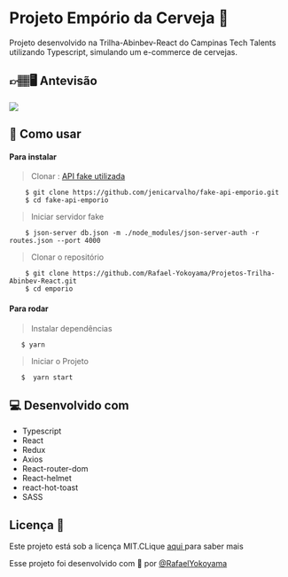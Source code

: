 #   Projeto Empório da Cerveja  🍺

Projeto desenvolvido na Trilha-Abinbev-React  do Campinas Tech Talents  utilizando Typescript, simulando um e-commerce de cervejas. 
## 👉🏽🖥 Antevisão 

![](https://github.com/Rafael-Yokoyama/Projetos-Trilha-Abinbev-React/blob/main/emporio/src/img/gif_2.gif)

## 🧐 Como usar



#### Para instalar
  > Clonar : [ API fake utilizada](https://github.com/jenicarvalho/fake-api-emporio)
  
        $ git clone https://github.com/jenicarvalho/fake-api-emporio.git
        $ cd fake-api-emporio
        
  > Iniciar servidor fake
        
        $ json-server db.json -m ./node_modules/json-server-auth -r routes.json --port 4000
      
  > Clonar o repositório
   
        $ git clone https://github.com/Rafael-Yokoyama/Projetos-Trilha-Abinbev-React.git
        $ cd emporio
        


#### Para rodar 
  > Instalar dependências
    
       $ yarn
       
       
  > Iniciar o Projeto 
  
       $  yarn start
  
  
## 💻 Desenvolvido com

* Typescript
* React
* Redux
* Axios
* React-router-dom
* React-helmet
* react-hot-toast
* SASS


## Licença 📝 
 
Este projeto está sob a licença MIT.CLique <a  href="https://github.com/Rafael-Yokoyama/Projetos-Trilha-Abinbev-React/blob/main/LICENSE"> aqui </a> para saber mais 

Esse projeto foi desenvolvido com 🖤 por  <a href="https://github.com/Rafael-Yokoyama"> @RafaelYokoyama </a> 



